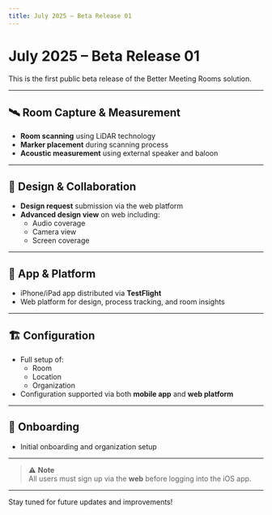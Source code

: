 ```yaml
---
title: July 2025 – Beta Release 01
---
```


# July 2025 – Beta Release 01

This is the first public beta release of the Better Meeting Rooms solution.

---

## 🛰️ Room Capture & Measurement
- **Room scanning** using LiDAR technology  
- **Marker placement** during scanning process  
- **Acoustic measurement** using external speaker and baloon
---

## 🎨 Design & Collaboration
- **Design request** submission via the web platform  
- **Advanced design view** on web including:
  - Audio coverage  
  - Camera view  
  - Screen coverage  

---

## 📱 App & Platform
- iPhone/iPad app distributed via **TestFlight**  
- Web platform for design, process tracking, and room insights  

---

## 🏗️ Configuration
- Full setup of:
  - Room  
  - Location  
  - Organization  
- Configuration supported via both **mobile app** and **web platform**  

---

## 👥 Onboarding
- Initial onboarding and organization setup  

---

> ⚠️ **Note**  
> All users must sign up via the **web** before logging into the iOS app.

---

Stay tuned for future updates and improvements!
